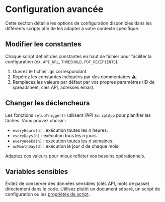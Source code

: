 # Configuration avancée

Cette section détaille les options de configuration disponibles dans les différents scripts afin de les adapter à votre contexte spécifique.

## Modifier les constantes

Chaque script définit des constantes en haut de fichier pour faciliter la configuration (ex. `API_URL`, `THRESHOLD`, `PDF_RECIPIENTS`).

1. Ouvrez le fichier .gs correspondant.
2. Repérez les constantes indiquées par des commentaires **⚠️**.
3. Remplacez les valeurs par défaut par vos propres paramètres (ID de spreadsheet, clés API, adresses email).

## Changer les déclencheurs

Les fonctions `setupTrigger()` utilisent l’API `ScriptApp` pour planifier les tâches. Vous pouvez choisir :

- `everyHours(n)` : exécution toutes les *n* heures.
- `everyDays(n)` : exécution tous les *n* jours.
- `everyWeeks(n)` : exécution toutes les *n* semaines.
- `onMonthDay(d)` : exécution le jour *d* de chaque mois.

Adaptez ces valeurs pour mieux refléter vos besoins opérationnels.

## Variables sensibles

Évitez de conserver des données sensibles (clés API, mots de passe) directement dans le code. Utilisez plutôt un document séparé, un script de configuration ou les [propriétés de script](https://developers.google.com/apps-script/guides/properties).